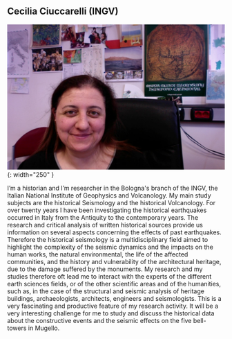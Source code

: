 ## Cecilia Ciuccarelli (INGV)

![Cecilia](images/Cecilia_foto.jpg){: width="250" }


I’m a historian and I’m researcher in the Bologna's branch of the INGV, the Italian National Institute of Geophysics and Volcanology. My main study subjects are the historical Seismology and the historical Volcanology. For over twenty years I have been investigating the historical earthquakes occurred in Italy from the Antiquity to the contemporary years. 
The research and critical analysis of written historical sources provide us information on several aspects concerning the effects of past earthquakes. Therefore the historical seismology is a multidisciplinary field aimed to highlight the complexity of the seismic dynamics and the impacts on the human works, the natural environmental, the life of the affected communities, and the history and vulnerability of the architectural heritage, due to the damage suffered by the monuments. My research and my studies therefore oft lead me to interact with the experts of the different earth sciences fields, or of the other scientific areas and of the humanities, such as, in the case of the structural and seismic analysis of heritage buildings, archaeologists, architects, engineers and seismologists. This is a very fascinating and productive feature of my research activity. It will be a very interesting challenge for me to study and discuss the historical data about the constructive events and the seismic effects on the five bell-towers in Mugello. 


